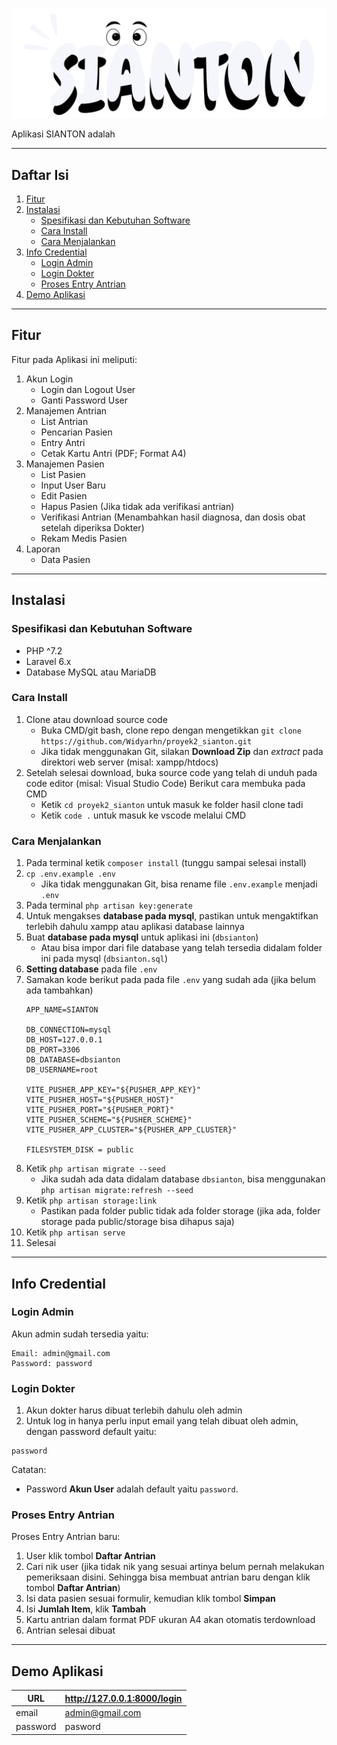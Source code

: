 ![Aplikasi SIANTON](public/admin/assets/img/logo_sianton.png "Aplikasi SIANTON")

Aplikasi SIANTON adalah

<hr>

## Daftar Isi
1. [Fitur](#fitur)
3. [Instalasi](#instalasi)
    - [Spesifikasi dan Kebutuhan Software](#spesifikasi-dan-kebutuhan-software)
    - [Cara Install](#cara-install)
    - [Cara Menjalankan](#cara-menjalankan)
4. [Info Credential](#info-credential)
    - [Login Admin](#login-admin)
    - [Login Dokter](#login-dokter)
    - [Proses Entry Antrian](#proses-entry-antrian)
5. [Demo Aplikasi](#demo-aplikasi)

<hr>

## Fitur

Fitur pada Aplikasi ini meliputi:

1. Akun Login
    - Login dan Logout User
    - Ganti Password User
2. Manajemen Antrian
    - List Antrian
    - Pencarian Pasien
    - Entry Antri
    - Cetak Kartu Antri (PDF; Format A4)
3. Manajemen Pasien
    - List Pasien
    - Input User Baru
    - Edit Pasien
    - Hapus Pasien (Jika tidak ada verifikasi antrian)
    - Verifikasi Antrian (Menambahkan hasil diagnosa, dan dosis obat setelah diperiksa Dokter)
    - Rekam Medis Pasien
4. Laporan
    - Data Pasien

<hr>

## Instalasi

### Spesifikasi dan Kebutuhan Software

- PHP ^7.2
- Laravel 6.x
- Database MySQL atau MariaDB

### Cara Install

1. Clone atau download source code
    - Buka CMD/git bash, clone repo dengan mengetikkan `git clone https://github.com/Widyarhn/proyek2_sianton.git`
    - Jika tidak menggunakan Git, silakan **Download Zip** dan *extract* pada direktori web server (misal: xampp/htdocs)
2. Setelah selesai download, buka source code yang telah di unduh pada code editor (misal: Visual Studio Code) Berikut cara membuka pada CMD
    - Ketik `cd proyek2_sianton` untuk masuk ke folder hasil clone tadi
    - Ketik `code .` untuk masuk ke vscode melalui CMD

### Cara Menjalankan

1. Pada terminal ketik `composer install` (tunggu sampai selesai install)
2. `cp .env.example .env`
    - Jika tidak menggunakan Git, bisa rename file `.env.example` menjadi `.env`
3. Pada terminal `php artisan key:generate`
4. Untuk mengakses **database pada mysql**, pastikan untuk mengaktifkan terlebih dahulu xampp atau aplikasi database lainnya
5. Buat **database pada mysql** untuk aplikasi ini (`dbsianton`)
     - Atau bisa impor dari file database yang telah tersedia didalam folder ini pada mysql (`dbsianton.sql`)
6. **Setting database** pada file `.env`
7. Samakan kode berikut pada pada file `.env` yang sudah ada (jika belum ada tambahkan)
    ```
    APP_NAME=SIANTON

    DB_CONNECTION=mysql
    DB_HOST=127.0.0.1
    DB_PORT=3306
    DB_DATABASE=dbsianton
    DB_USERNAME=root
    
    VITE_PUSHER_APP_KEY="${PUSHER_APP_KEY}"
    VITE_PUSHER_HOST="${PUSHER_HOST}"
    VITE_PUSHER_PORT="${PUSHER_PORT}"
    VITE_PUSHER_SCHEME="${PUSHER_SCHEME}"
    VITE_PUSHER_APP_CLUSTER="${PUSHER_APP_CLUSTER}"

    FILESYSTEM_DISK = public
    ```
8. Ketik `php artisan migrate --seed`
    - Jika sudah ada data didalam database `dbsianton`, bisa menggunakan `php artisan migrate:refresh --seed`
9. Ketik `php artisan storage:link`
    - Pastikan pada folder public tidak ada folder storage (jika ada, folder storage pada public/storage bisa dihapus saja)
10. Ketik `php artisan serve`
11. Selesai

<hr>

## Info Credential

### Login Admin

Akun admin sudah tersedia yaitu:
```
Email: admin@gmail.com
Password: password
```

### Login Dokter

1. Akun dokter harus dibuat terlebih dahulu oleh admin
2. Untuk log in hanya perlu input email yang telah dibuat oleh admin, dengan password default yaitu:
```
password
```

Catatan:
- Password **Akun User** adalah default yaitu `password`.


### Proses Entry Antrian

Proses Entry Antrian baru:

1. User klik tombol **Daftar Antrian**
3. Cari nik user (jika tidak nik yang sesuai artinya belum pernah melakukan pemeriksaan disini. Sehingga bisa membuat antrian baru dengan klik tombol **Daftar Antrian**)
4. Isi data pasien sesuai formulir, kemudian klik tombol **Simpan**
5. Isi **Jumlah Item**, klik **Tambah**
6. Kartu antrian dalam format PDF ukuran A4 akan otomatis terdownload
7. Antrian selesai dibuat

<hr>

## Demo Aplikasi

| URL | http://127.0.0.1:8000/login |
| --- | --- |
| email | admin@gmail.com |
| password | pasword |
